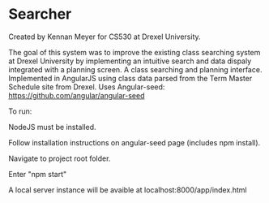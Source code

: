 # Searcher
Created by Kennan Meyer for CS530 at Drexel University.

The goal of this system was to improve the existing class searching system at Drexel University by implementing an intuitive search and data dispaly integrated with a planning screen.
A class searching and planning interface. Implemented in AngularJS using class data parsed from the Term Master Schedule site from Drexel. Uses Angular-seed: https://github.com/angular/angular-seed

To run:

NodeJS must be installed.

Follow installation instructions on angular-seed page (includes npm install).

Navigate to project root folder.

Enter "npm start"

A local server instance will be avaible at localhost:8000/app/index.html
